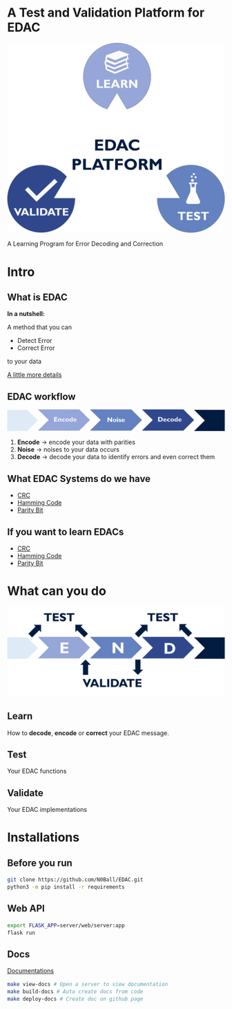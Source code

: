 # A Test and Validation Platform for EDAC

![](./imgs/EDAC_icon.png)

A Learning Program for Error Decoding and Correction

# Intro

## What is EDAC

**In a nutshell:** 

A method that you can 

- Detect Error
- Correct Error

to your data

[A little more details](./tutorials/definitions/EDAC#edac)

## EDAC workflow

![](./imgs/EDAC_workflow.png)

1. **Encode** -> encode your data with parities
2. **Noise** -> noises to your data occurs
3. **Decode** -> decode your data to identify errors and even correct them

## What EDAC Systems do we have

- [CRC](./sources/modules/edac/methods/crc/)
- [Hamming Code](./sources/modules/edac/methods/hammingcode/)
- [Parity Bit](./sources/modules/edac/methods/parity/)

## If you want to learn EDACs

- [CRC](./tutorials/ErrorDetection/crc/)
- [Hamming Code](./tutorials/ErrorDetection/hammingCode/)
- [Parity Bit](./tutorials/ErrorDetection/parity/)

# What can you do

![](./imgs/EDAC_platform_workflow.png)

## Learn

How to **decode**, **encode** or **correct** your EDAC message.

## Test

Your EDAC functions

## Validate

Your EDAC implementations


# Installations

## Before you run

```sh
git clone https://github.com/N0Ball/EDAC.git
python3 -m pip install -r requirements
```

## Web API

```sh
export FLASK_APP=server/web/server:app
flask run
```

## Docs
[Documentations](https://n0ball.github.io/EDAC)

```sh
make view-docs # Open a server to view documentation
make build-docs # Auto create docs from code
make deploy-docs # Create doc on github page
```